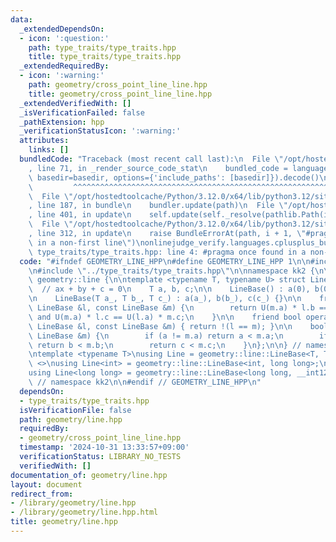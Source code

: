 ```yaml
---
data:
  _extendedDependsOn:
  - icon: ':question:'
    path: type_traits/type_traits.hpp
    title: type_traits/type_traits.hpp
  _extendedRequiredBy:
  - icon: ':warning:'
    path: geometry/cross_point_line_line.hpp
    title: geometry/cross_point_line_line.hpp
  _extendedVerifiedWith: []
  _isVerificationFailed: false
  _pathExtension: hpp
  _verificationStatusIcon: ':warning:'
  attributes:
    links: []
  bundledCode: "Traceback (most recent call last):\n  File \"/opt/hostedtoolcache/Python/3.12.0/x64/lib/python3.12/site-packages/onlinejudge_verify/documentation/build.py\"\
    , line 71, in _render_source_code_stat\n    bundled_code = language.bundle(stat.path,\
    \ basedir=basedir, options={'include_paths': [basedir]}).decode()\n          \
    \         ^^^^^^^^^^^^^^^^^^^^^^^^^^^^^^^^^^^^^^^^^^^^^^^^^^^^^^^^^^^^^^^^^^^^^^^^^^^^^^^^^\n\
    \  File \"/opt/hostedtoolcache/Python/3.12.0/x64/lib/python3.12/site-packages/onlinejudge_verify/languages/cplusplus.py\"\
    , line 187, in bundle\n    bundler.update(path)\n  File \"/opt/hostedtoolcache/Python/3.12.0/x64/lib/python3.12/site-packages/onlinejudge_verify/languages/cplusplus_bundle.py\"\
    , line 401, in update\n    self.update(self._resolve(pathlib.Path(included), included_from=path))\n\
    \  File \"/opt/hostedtoolcache/Python/3.12.0/x64/lib/python3.12/site-packages/onlinejudge_verify/languages/cplusplus_bundle.py\"\
    , line 312, in update\n    raise BundleErrorAt(path, i + 1, \"#pragma once found\
    \ in a non-first line\")\nonlinejudge_verify.languages.cplusplus_bundle.BundleErrorAt:\
    \ type_traits/type_traits.hpp: line 4: #pragma once found in a non-first line\n"
  code: "#ifndef GEOMETRY_LINE_HPP\n#define GEOMETRY_LINE_HPP 1\n\n#include <numeric>\n\
    \n#include \"../type_traits/type_traits.hpp\"\n\nnamespace kk2 {\n\nnamespace\
    \ geometry::line {\n\ntemplate <typename T, typename U> struct LineBase {\n  \
    \  // ax + by + c = 0\n    T a, b, c;\n\n    LineBase() : a(0), b(0), c(0) {}\n\
    \n    LineBase(T a_, T b_, T c_) : a(a_), b(b_), c(c_) {}\n\n    friend bool operator==(const\
    \ LineBase &l, const LineBase &m) {\n        return U(m.a) * l.b == U(l.a) * m.b\
    \ and U(m.a) * l.c == U(l.a) * m.c;\n    }\n\n    friend bool operator!=(const\
    \ LineBase &l, const LineBase &m) { return !(l == m); }\n\n    bool operator<(const\
    \ LineBase &m) {\n        if (a != m.a) return a < m.a;\n        if (b != m.b)\
    \ return b < m.b;\n        return c < m.c;\n    }\n};\n\n} // namespace geometry::line\n\
    \ntemplate <typename T>\nusing Line = geometry::line::LineBase<T, T>;\ntemplate\
    \ <>\nusing Line<int> = geometry::line::LineBase<int, long long>;\ntemplate <>\n\
    using Line<long long> = geometry::line::LineBase<long long, __int128_t>;\n\n}\
    \ // namespace kk2\n\n#endif // GEOMETRY_LINE_HPP\n"
  dependsOn:
  - type_traits/type_traits.hpp
  isVerificationFile: false
  path: geometry/line.hpp
  requiredBy:
  - geometry/cross_point_line_line.hpp
  timestamp: '2024-10-31 13:33:57+09:00'
  verificationStatus: LIBRARY_NO_TESTS
  verifiedWith: []
documentation_of: geometry/line.hpp
layout: document
redirect_from:
- /library/geometry/line.hpp
- /library/geometry/line.hpp.html
title: geometry/line.hpp
---
```

